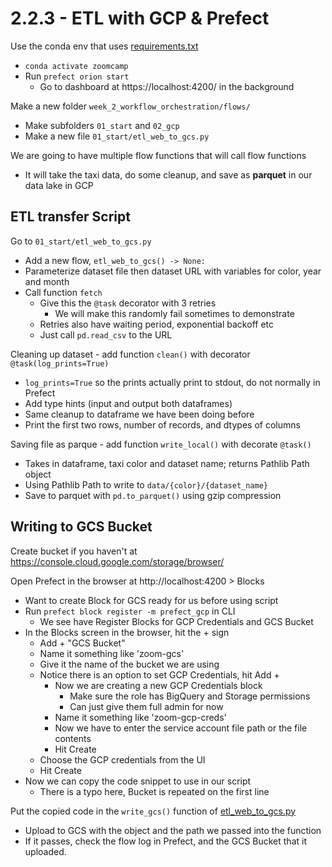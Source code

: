 # 2.2.3 - ETL with GCP & Prefect

Use the conda env that uses [requirements.txt](../requirements.txt)
- `conda activate zoomcamp`
- Run `prefect orion start`
    - Go to dashboard at https://localhost:4200/ in the background

Make a new folder `week_2_workflow_orchestration/flows/`
- Make subfolders `01_start` and `02_gcp`
- Make a new file `01_start/etl_web_to_gcs.py`

We are going to have multiple flow functions that will call flow functions
- It will take the taxi data, do some cleanup, and save as **parquet** in our data lake in GCP

## ETL transfer Script
Go to `01_start/etl_web_to_gcs.py`
- Add a new flow, `etl_web_to_gcs() -> None:`
- Parameterize dataset file then dataset URL with variables for color, year and month
- Call function `fetch`
    - Give this the `@task` decorator with 3 retries
        - We will make this randomly fail sometimes to demonstrate
    - Retries also have waiting period, exponential backoff etc
    - Just call `pd.read_csv` to the URL

Cleaning up dataset - add function `clean()` with decorator `@task(log_prints=True)`
- `log_prints=True` so the prints actually print to stdout, do not normally in Prefect
- Add type hints (input and output both dataframes)
- Same cleanup to dataframe we have been doing before
- Print the first two rows, number of records, and dtypes of columns

Saving file as parque - add function `write_local()` with decorate `@task()`
- Takes in dataframe, taxi color and dataset name; returns Pathlib Path object
- Using Pathlib Path to write to `data/{color}/{dataset_name}`
- Save to parquet with `pd.to_parquet()` using gzip compression

## Writing to GCS Bucket
Create bucket if you haven't at https://console.cloud.google.com/storage/browser/

Open Prefect in the browser at http://localhost:4200 > Blocks
- Want to create Block for GCS ready for us before using script
- Run `prefect block register -m prefect_gcp` in CLI
    - We see have Register Blocks for GCP Credentials and GCS Bucket
- In the Blocks screen in the browser, hit the + sign
    - Add + "GCS Bucket"
    - Name it something like 'zoom-gcs'
    - Give it the name of the bucket we are using
    - Notice there is an option to set GCP Credentials, hit Add +
        - Now we are creating a new GCP Credentials block
            - Make sure the role has BigQuery and Storage permissions
            - Can just give them full admin for now
        - Name it something like 'zoom-gcp-creds'
        - Now we have to enter the service account file path or the file contents
        - Hit Create
    - Choose the GCP credentials from the UI
    - Hit Create
- Now we can copy the code snippet to use in our script
    - There is a typo here, Bucket is repeated on the first line

Put the copied code in the `write_gcs()` function of [etl_web_to_gcs.py](../flows/01_start/etl_web_to_gcs.py)
- Upload to GCS with the object and the path we passed into the function
- If it passes, check the flow log in Prefect, and the GCS Bucket that it uploaded.